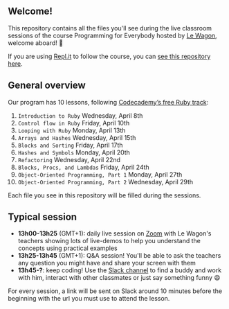 ## Welcome!

This repository contains all the files you'll see during the live classroom sessions of the course Programming for Everybody hosted by [Le Wagon](https://www.lewagon.com), welcome aboard! 🎉

If you are using [Repl.it](https://repl.it) to follow the course, you can [see this repository here](https://repl.it/@gabrielecanepa/programming4everybody).

## General overview

Our program has 10 lessons, following [Codecademy’s free Ruby track](https://www.codecademy.com/learn/learn-ruby):

1. `Introduction to Ruby` Wednesday, April 8th
2. `Control flow in Ruby` Friday, April 10th
3. `Looping with Ruby` Monday, April 13th
4. `Arrays and Hashes` Wednesday, April 15th
5. `Blocks and Sorting` Friday, April 17th
6. `Hashes and Symbols` Monday, April 20th
7. `Refactoring` Wednesday, April 22nd
8. `Blocks, Procs, and Lambdas` Friday, April 24th
9. `Object-Oriented Programming, Part 1` Monday, April 27th
10. `Object-Oriented Programming, Part 2` Wednesday, April 29th

Each file you see in this repository will be filled during the sessions.

## Typical session

- **13h00-13h25** (GMT+1): daily live session on [Zoom](https://zoom.us/) with Le Wagon's teachers showing lots of live-demos to help you understand the concepts using practical examples
- **13h25-13h45** (GMT+1): Q&A session! You'll be able to ask the teachers any question you might have and share your screen with them
- **13h45-?**: keep coding! Use the [Slack channel](https://programming4everybody.slack.com/) to find a buddy and work with him, interact with other classmates or just say something funny 😄

For every session, a link will be sent on Slack around 10 minutes before the beginning with the url you must use to attend the lesson.
